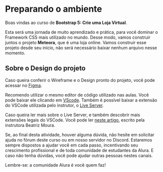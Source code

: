 # Preparando o ambiente

Boas vindas ao curso de **Bootstrap 5: Crie uma Loja Virtual**.

Esta será uma jornada de muito aprendizado e prática, para você dominar o Framework CSS mais utilizado no mundo. Desse modo, vamos construir juntos o projeto **Meteora**, que é uma loja online. Vamos construir esse projeto desde seu início, não será necessário baixar nenhum arquivo nesse momento.

## Sobre o Design do projeto

Caso queira conferir o Wireframe e o Design pronto do projeto, você pode acessar no [Figma](https://www.figma.com/file/TT8Uq6LmVELALMKs4G4HE2/Meteora---Projeto-Bootstrap-5?node-id=2386%3A2430&t=oCVKlKDVLo5na8Va-0).

Recomendo utilizar o mesmo editor de código utilizado nas aulas. Você pode baixar ele clicando em [VScode](https://code.visualstudio.com/download). Também é possível baixar a extensão do VSCode utilizada pelo instrutor, o [Live Server](https://marketplace.visualstudio.com/items?itemName=ritwickdey.LiveServer).

Caso queira ler mais sobre o Live Server, e também descobrir mais extensões legais do VSCode. Você pode ler [neste artigo](https://www.alura.com.br/artigos/extensoes-vs-code-descubra-as-mais-usadas?_gl=1*1d8v4r7*_ga*ODM1Nzk2OTUyLjE2OTgzNDc1Mjk.*_ga_1EPWSW3PCS*MTcwMzcxNDk0OS4xMjMuMS4xNzAzNzE4NDIwLjAuMC4w*_fplc*aThYQ2dERURScmZIZVNiTGVsdkN1TGE1bHd6bDh4JTJCNDNMUm1sZzhDalJ0SXQ3TTVZZmtJa1l4Nkp4d0ZWcEdaQXAlMkZxVWlXNHJmMlBnUzIzNU43Y2lWTURNVHBCNURnSkcxcVJZcmJqV21Obmt4JTJGdjdXMHhnS25VV3N5YU53JTNEJTNE), escrito pela instrutora Beatriz Moura.

Se, ao final desta atividade, houver alguma dúvida, não hesite em solicitar ajuda no fórum deste curso ou em nosso servidor no Discord. Estaremos sempre dispostos a ajudar você em cada passo, incentivando seu crescimento profissional e de toda comunidade de estudantes da Alura. E caso não tenha dúvidas, você pode ajudar outras pessoas nestes canais.

Lembre-se: a comunidade Alura é você quem faz!
